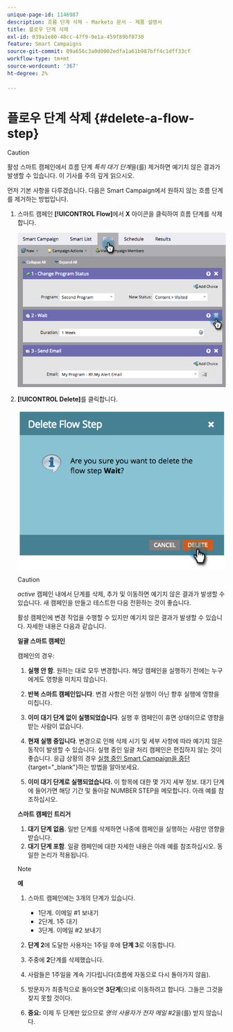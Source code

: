 ```yaml
---
unique-page-id: 1146987
description: 흐름 단계 삭제 - Marketo 문서 - 제품 설명서
title: 플로우 단계 삭제
exl-id: 039a1e80-48cc-47f9-9e1a-459f89bf0730
feature: Smart Campaigns
source-git-commit: 09a656c3a0d0002edfa1a61b987bff4c1dff33cf
workflow-type: tm+mt
source-wordcount: '367'
ht-degree: 2%

---
```


# 플로우 단계 삭제 {#delete-a-flow-step}

>[!CAUTION]
>
>활성 스마트 캠페인에서 흐름 단계 _특히 대기 단계_&#x200B;을(를) 제거하면 예기치 않은 결과가 발생할 수 있습니다. 이 기사를 주의 깊게 읽으시오.

먼저 기본 사항을 다루겠습니다. 다음은 Smart Campaign에서 원하지 않는 흐름 단계를 제거하는 방법입니다.

1. 스마트 캠페인 **[!UICONTROL Flow]**&#x200B;에서 **X** 아이콘을 클릭하여 흐름 단계를 삭제합니다.

   ![](assets/delete-a-flow-step-1.png)

1. **[!UICONTROL Delete]**&#x200B;를 클릭합니다.

   ![](assets/delete-a-flow-step-2.png)

   >[!CAUTION]
   >
   >_active_ 캠페인 내에서 단계를 삭제, 추가 및 이동하면 예기치 않은 결과가 발생할 수 있습니다. 새 캠페인을 만들고 테스트한 다음 전환하는 것이 좋습니다.

   활성 캠페인에 변경 작업을 수행할 수 있지만 예기치 않은 결과가 발생할 수 있습니다. 자세한 내용은 다음과 같습니다.

   **일괄 스마트 캠페인**

   캠페인의 경우:

   1. **실행 안 함**. 원하는 대로 모두 변경합니다. 해당 캠페인을 실행하기 전에는 누구에게도 영향을 미치지 않습니다.
   1. **반복 스마트 캠페인입니다**. 변경 사항은 이전 실행이 아닌 향후 실행에 영향을 미칩니다.
   1. **이미 대기 단계 없이 실행되었습니다**. 실행 후 캠페인이 휴면 상태이므로 영향을 받는 사람이 없습니다.
   1. **현재 실행 중입니다**. 변경으로 인해 삭제 시기 및 세부 사항에 따라 예기치 않은 동작이 발생할 수 있습니다. 실행 중인 일괄 처리 캠페인은 편집하지 않는 것이 좋습니다. 응급 상황의 경우 [실행 중인 Smart Campaign을 중단](/help/marketo/product-docs/core-marketo-concepts/smart-campaigns/using-smart-campaigns/abort-a-smart-campaign.md){target="_blank"}하는 방법을 알아보세요.

   1. **이미 대기 단계로 실행되었습니다.** 이 항목에 대한 몇 가지 세부 정보.
대기 단계에 들어가면 해당 기간 및 돌아갈 NUMBER STEP을 메모합니다. 아래 예를 참조하십시오.

   **스마트 캠페인 트리거**

   1. **대기 단계 없음**. 일반 단계를 삭제하면 나중에 캠페인을 실행하는 사람만 영향을 받습니다.
   1. **대기 단계 포함**. 일괄 캠페인에 대한 자세한 내용은 아래 예를 참조하십시오. 동일한 논리가 적용됩니다.

   >[!NOTE]
   >
   >**예**
   >
   >1. 스마트 캠페인에는 3개의 단계가 있습니다.
   >    * 1단계. 이메일 #1 보내기
   >    * 2단계. 1주 대기
   >    * 3단계. 이메일 #2 보내기
   >
   >1. **단계 2**&#x200B;에 도달한 사용자는 1주일 후에 **단계 3**&#x200B;로 이동합니다.
   >1. 주중에 **2**&#x200B;단계를 삭제했습니다.
   >1. 사람들은 1주일을 계속 기다립니다(흐름에 자동으로 다시 돌아가지 않음).
   >1. 방문자가 최종적으로 돌아오면 **3단계**(으)로 이동하려고 합니다. 그들은 그것을 찾지 못할 것이다.
   >1. **중요:** 이제 두 단계만 있으므로 _명의 사용자가 전자 메일 #2_&#x200B;을(를) 받지 않습니다.
